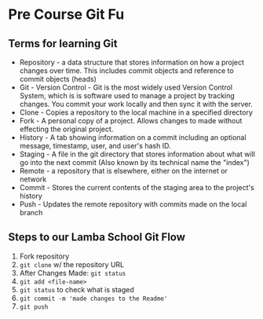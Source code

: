 # Pre Course Git Fu

## Terms for learning Git
 * Repository - a data structure that stores information on how a project changes over time. This includes commit objects and reference to commit objects (heads)
 * Git - Version Control - Git is the most widely used Version Control System, which is is software used to manage a project by tracking changes. You commit your work locally and then sync it with the server.
 * Clone - Copies a repository to the local machine in a specified directory
 * Fork - A personal copy of a project. Allows changes to made without effecting the original project.
 * History - A tab showing information on a commit including an optional message, timestamp, user, and user's hash ID.
 * Staging - A file in the git directory that stores information about what will go into the next commit (Also known by its technical name the "index")
 * Remote - a repository that is elsewhere, either on the internet or network
 * Commit - Stores the current contents of the staging area to the project's history
 * Push - Updates the remote repository with commits made on the local branch

## Steps to our Lamba School Git Flow
1. Fork repository
2. `git clone` w/ the repository URL
3. After Changes Made: `git status`
4. `git add <file-name>`
5. `git status` to check what is staged
6. `git commit -m 'made changes to the Readme'`
7. `git push`
